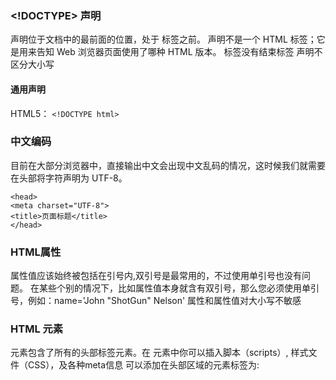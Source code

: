 ### <!DOCTYPE> 声明
<!DOCTYPE> 声明位于文档中的最前面的位置，处于 <html> 标签之前。
<!DOCTYPE> 声明不是一个 HTML 标签；它是用来告知 Web 浏览器页面使用了哪种 HTML 版本。
<!DOCTYPE> 标签没有结束标签
<!DOCTYPE> 声明不区分大小写
  
#### 通用声明
HTML5：
`<!DOCTYPE html>`

### 中文编码
目前在大部分浏览器中，直接输出中文会出现中文乱码的情况，这时候我们就需要在头部将字符声明为 UTF-8。
```
<head>
<meta charset="UTF-8">
<title>页面标题</title>
</head>
```

### HTML属性
属性值应该始终被包括在引号内,双引号是最常用的，不过使用单引号也没有问题。
在某些个别的情况下，比如属性值本身就含有双引号，那么您必须使用单引号，例如：name='John "ShotGun" Nelson'
属性和属性值对大小写不敏感

### HTML <head> 元素
<head> 元素包含了所有的头部标签元素。在 <head>元素中你可以插入脚本（scripts）, 样式文件（CSS），及各种meta信息
可以添加在头部区域的元素标签为: <title>, <style>, <meta>, <link>, <script>, <noscript>, and <base>.
  
### HTML <base> 元素
<base> 标签为HTML文档中所有的链接标签的默认链接

### HTML <link> 元素
<link> 标签定义了文档与外部资源之间的关系。
<link> 标签通常用于链接到样式表:
```
<head>
<link rel="stylesheet" type="text/css" href="mystyle.css">
</head>
```

### HTML 图像标签
[<img>]()定义图像
[<map>]()定义图像地图
[<area>](http://www.runoob.com/tags/tag-area.html)定义图像地图中的可点击区域
  1、距形：(左上角顶点坐标为(x1,y1)，右下角顶点坐标为(x2,y2))
`<area shape="rect" coords="x1,y1,x2,y2" href=url>`
2、圆形：(圆心坐标为(X1,y1)，半径为r)
`<area shape="circle" coords="x1,y1,r" href=url>`
3、多边形：(各顶点坐标依次为(x1,y1)、(x2,y2)、(x3,y3) ......)
`<area shape="poly" coords="x1,y1,x2,y2 ......" href=url>`





